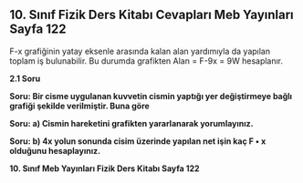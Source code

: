 ## 10. Sınıf Fizik Ders Kitabı Cevapları Meb Yayınları Sayfa 122

F-x grafiğinin yatay eksenle arasında kalan alan yardımıyla da yapılan toplam iş bulunabilir. Bu durumda grafikten Alan = F-9x = 9W hesaplanır.

**2.1 Soru**

**Soru: Bir cisme uygulanan kuvvetin cismin yaptığı yer değiştirmeye bağlı grafiği şekilde verilmiştir. Buna göre**

**Soru: a) Cismin hareketini grafikten yararlanarak yorumlayınız.**

**Soru: b) 4x yolun sonunda cisim üzerinde yapılan net işin kaç F • x olduğunu hesaplayınız.**

**10. Sınıf Meb Yayınları Fizik Ders Kitabı Sayfa 122**